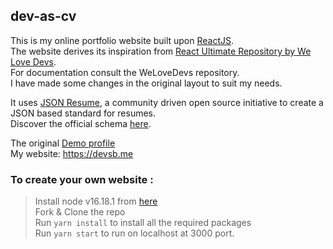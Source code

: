 ## dev-as-cv
This is my online portfolio website built upon [ReactJS](https://reactjs.org/).\
The website derives its inspiration from 
[React Ultimate Repository by We Love Devs](https://github.com/welovedevs/react-ultimate-resume).\
For documentation consult the WeLoveDevs repository.\
I have made some changes in the original layout to suit my needs. 

It uses [JSON Resume](https://github.com/jsonresume), a community driven open source initiative to create a 
JSON based standard for resumes.\
Discover the official schema [here](https://jsonresume.org/schema/).  

The original [Demo profile ](https://vincent-cotro.welovedevs.com/)\
My website: https://devsb.me

### To create your own website :
> Install node v16.18.1 from [here](https://nodejs.org/en/blog/release/v16.18.1)\
> Fork & Clone the repo\
> Run `yarn install` to install all the required packages\
> Run `yarn start` to run on localhost at 3000 port.
